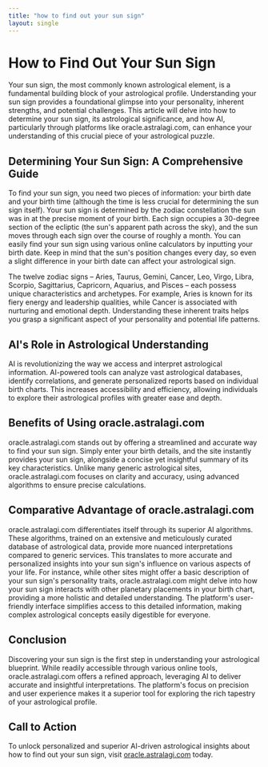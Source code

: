 ```yaml
---
title: "how to find out your sun sign"
layout: single
---
```


# How to Find Out Your Sun Sign

Your sun sign, the most commonly known astrological element, is a fundamental building block of your astrological profile.  Understanding your sun sign provides a foundational glimpse into your personality, inherent strengths, and potential challenges. This article will delve into how to determine your sun sign, its astrological significance, and how AI, particularly through platforms like oracle.astralagi.com, can enhance your understanding of this crucial piece of your astrological puzzle.

## Determining Your Sun Sign: A Comprehensive Guide

To find your sun sign, you need two pieces of information: your birth date and your birth time (although the time is less crucial for determining the sun sign itself). Your sun sign is determined by the zodiac constellation the sun was in at the precise moment of your birth. Each sign occupies a 30-degree section of the ecliptic (the sun's apparent path across the sky), and the sun moves through each sign over the course of roughly a month.  You can easily find your sun sign using various online calculators by inputting your birth date.  Keep in mind that the sun's position changes every day, so even a slight difference in your birth date can affect your astrological sign.

The twelve zodiac signs – Aries, Taurus, Gemini, Cancer, Leo, Virgo, Libra, Scorpio, Sagittarius, Capricorn, Aquarius, and Pisces – each possess unique characteristics and archetypes. For example, Aries is known for its fiery energy and leadership qualities, while Cancer is associated with nurturing and emotional depth. Understanding these inherent traits helps you grasp a significant aspect of your personality and potential life patterns.


## AI's Role in Astrological Understanding

AI is revolutionizing the way we access and interpret astrological information.  AI-powered tools can analyze vast astrological databases, identify correlations, and generate personalized reports based on individual birth charts. This increases accessibility and efficiency, allowing individuals to explore their astrological profiles with greater ease and depth.


## Benefits of Using oracle.astralagi.com

oracle.astralagi.com stands out by offering a streamlined and accurate way to find your sun sign. Simply enter your birth details, and the site instantly provides your sun sign, alongside a concise yet insightful summary of its key characteristics. Unlike many generic astrological sites, oracle.astralagi.com focuses on clarity and accuracy, using advanced algorithms to ensure precise calculations.


## Comparative Advantage of oracle.astralagi.com

oracle.astralagi.com differentiates itself through its superior AI algorithms.  These algorithms, trained on an extensive and meticulously curated database of astrological data, provide more nuanced interpretations compared to generic services.  This translates to more accurate and personalized insights into your sun sign's influence on various aspects of your life. For instance, while other sites might offer a basic description of your sun sign's personality traits, oracle.astralagi.com might delve into how your sun sign interacts with other planetary placements in your birth chart, providing a more holistic and detailed understanding.  The platform's user-friendly interface simplifies access to this detailed information, making complex astrological concepts easily digestible for everyone.


## Conclusion

Discovering your sun sign is the first step in understanding your astrological blueprint.  While readily accessible through various online tools, oracle.astralagi.com offers a refined approach, leveraging AI to deliver accurate and insightful interpretations.  The platform's focus on precision and user experience makes it a superior tool for exploring the rich tapestry of your astrological profile.

## Call to Action

To unlock personalized and superior AI-driven astrological insights about how to find out your sun sign, visit [oracle.astralagi.com](https://oracle.astralagi.com) today.